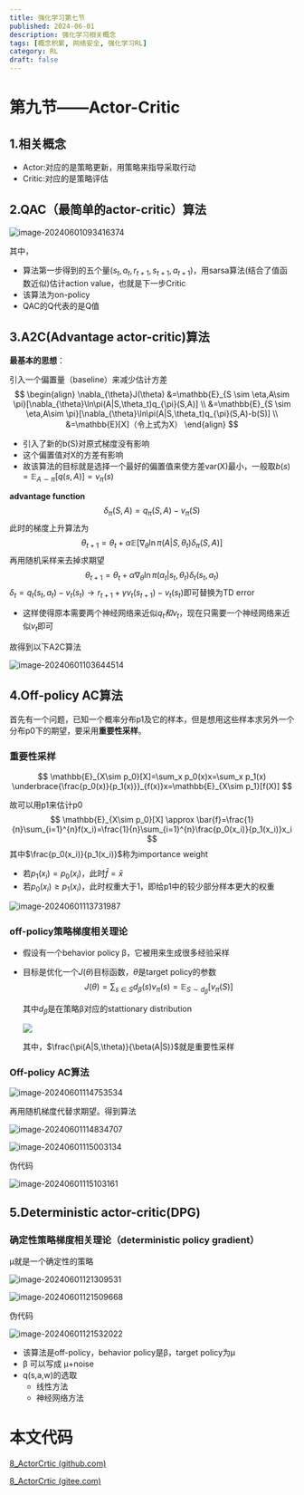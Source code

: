 ```yaml
---
title: 强化学习第七节
published: 2024-06-01
description: 强化学习相关概念
tags: [概念积累, 网络安全, 强化学习RL]
category: RL
draft: false
---
```

# 第九节——Actor-Critic

## 1.相关概念

- Actor:对应的是策略更新，用策略来指导采取行动
- Critic:对应的是策略评估

## 2.QAC（最简单的actor-critic）算法

![image-20240601093416374](https://raw.githubusercontent.com/PasserByNaOH/PicGo/main/blogPic/image-20240601093416374.png)

其中，

- 算法第一步得到的五个量$(s_t,a_t,r_{t+1},s_{t+1},a_{t+1})$，用sarsa算法(结合了值函数近似)估计action value，也就是下一步Critic
- 该算法为on-policy 
- QAC的Q代表的是Q值



## 3.A2C(Advantage actor-critic)算法

**最基本的思想**：

引入一个偏置量（baseline）来减少估计方差
$$
\begin{align}
\nabla_{\theta}J(\theta) &=\mathbb{E}_{S \sim \eta,A\sim \pi}[\nabla_{\theta}\ln\pi(A|S,\theta_t)q_{\pi}(S,A)] \\
&=\mathbb{E}_{S \sim \eta,A\sim \pi}[\nabla_{\theta}\ln\pi(A|S,\theta_t)q_{\pi}(S,A)-b(S)] \\
&=\mathbb{E}[X]（令上式为X）
\end{align}
$$

- 引入了新的b(S)对原式梯度没有影响
- 这个偏置值对X的方差有影响
- 故该算法的目标就是选择一个最好的偏置值来使方差var(X)最小，一般取$b(s)=\mathbb{E}_{A\sim\pi}[q(s,A)]=v_{\pi}(s)$

**advantage function**
$$
\delta_{\pi}(S,A)=q_{\pi}(S,A)-v_{\pi}(S)
$$
此时的梯度上升算法为
$$
\theta_{t+1} = \theta_{t}+\alpha \mathbb{E}[\nabla_{\theta}\ln\pi(A|S,\theta_t)\delta_{\pi}(S,A)]
$$
再用随机采样来去掉求期望
$$
\theta_{t+1} = \theta_{t}+\alpha\nabla_{\theta}\ln\pi(a_t|s_t,\theta_t)\delta_{t}(s_t,a_t)
$$
$\delta_{t}=q_t(s_t,a_t)-v_t(s_t)\to r_{t+1}+\gamma v_{t}(s_{t+1})-v_t(s_t)$即可替换为TD error

- 这样使得原本需要两个神经网络来近似$q_t和v_t$，现在只需要一个神经网络来近似$v_t$即可

故得到以下A2C算法

![image-20240601103644514](https://raw.githubusercontent.com/PasserByNaOH/PicGo/main/blogPic/image-20240601103644514.png)

## 4.Off-policy AC算法

首先有一个问题，已知一个概率分布p1及它的样本，但是想用这些样本求另外一个分布p0下的期望，要采用**重要性采样**。

### 重要性采样

$$
\mathbb{E}_{X\sim p_0}[X]=\sum_x p_0(x)x=\sum_x p_1(x) \underbrace{\frac{p_0(x)}{p_1(x)}}_{f(x)}x=\mathbb{E}_{X\sim p_1}[f(X)]
$$

故可以用p1来估计p0
$$
\mathbb{E}_{X\sim p_0}[X] \approx \bar{f}=\frac{1}{n}\sum_{i=1}^{n}f(x_i)=\frac{1}{n}\sum_{i=1}^{n}\frac{p_0(x_i)}{p_1(x_i)}x_i
$$
其中$\frac{p_0(x_i)}{p_1(x_i)}$称为importance weight

- 若$p_1(x_i)=p_0(x_i)$，此时$\bar{f}=\bar{x}$
- 若$p_0(x_i)\ge p_1(x_i)$，此时权重大于1，即给p1中的较少部分样本更大的权重

![image-20240601113731987](https://raw.githubusercontent.com/PasserByNaOH/PicGo/main/blogPic/image-20240601113731987.png)

### off-policy策略梯度相关理论

- 假设有一个behavior policy β，它被用来生成很多经验采样

- 目标是优化一个$J(\theta)$目标函数，$\theta$是target policy的参数
  $$
  J(\theta)=\sum_{s\in S}d_\beta(s)v_\pi(s)=\mathbb{E}_{S\sim d_\beta}[v_\pi(S)]
  $$
  

  其中$d_\beta$是在策略β对应的stattionary distribution

  ![](https://raw.githubusercontent.com/PasserByNaOH/PicGo/main/blogPic/image-20240601114531938.png)

  其中，$\frac{\pi(A|S,\theta)}{\beta(A|S)}$就是重要性采样

### Off-policy AC算法

![image-20240601114753534](https://raw.githubusercontent.com/PasserByNaOH/PicGo/main/blogPic/image-20240601114753534.png)

再用随机梯度代替求期望。得到算法

![image-20240601114834707](https://raw.githubusercontent.com/PasserByNaOH/PicGo/main/blogPic/image-20240601114834707.png)

![image-20240601115003134](https://raw.githubusercontent.com/PasserByNaOH/PicGo/main/blogPic/image-20240601115003134.png)

伪代码

![image-20240601115103161](https://raw.githubusercontent.com/PasserByNaOH/PicGo/main/blogPic/image-20240601115103161.png)

## 5.Deterministic actor-critic(DPG)

### 确定性策略梯度相关理论（deterministic policy gradient）

μ就是一个确定性的策略

![image-20240601121309531](https://raw.githubusercontent.com/PasserByNaOH/PicGo/main/blogPic/image-20240601121309531.png)

![image-20240601121509668](https://raw.githubusercontent.com/PasserByNaOH/PicGo/main/blogPic/image-20240601121509668.png)

伪代码

![image-20240601121532022](https://raw.githubusercontent.com/PasserByNaOH/PicGo/main/blogPic/image-20240601121532022.png)

- 该算法是off-policy，behavior policy是β，target policy为μ
- β 可以写成 μ+noise
- q(s,a,w)的选取
  - 线性方法
  - 神经网络方法



# 本文代码

[8_ActorCrtic (github.com)](https://github.com/PasserByNaOH/RL_Learing/tree/master/8_ActorCrtic)

[8_ActorCrtic (gitee.com)](https://gitee.com/PasserByNaOH/RL_Learing/tree/master/8_ActorCrtic)
